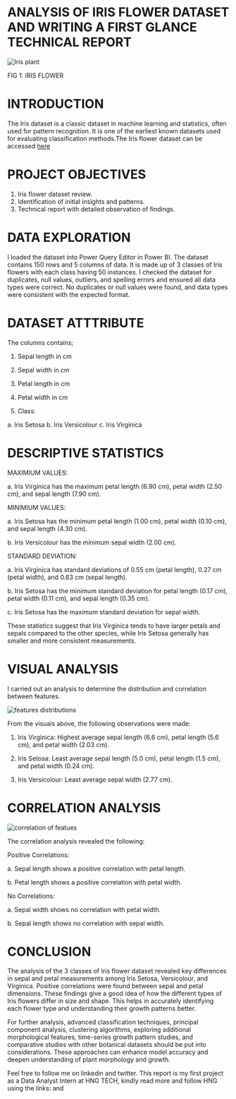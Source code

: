 # ANALYSIS OF IRIS FLOWER DATASET AND WRITING A FIRST GLANCE TECHNICAL REPORT

![Iris plant](https://github.com/Chisom0089/Iris-flower/assets/138637505/3ce4626c-cdca-48a3-bb9f-77fd099ce664)

FIG 1: IRIS FLOWER

# INTRODUCTION
The Iris dataset is a classic dataset in machine learning and statistics, often used for pattern recognition. It is one of the earliest known datasets used for evaluating classification methods.The Iris flower dataset can be accessed [here](https://archive.ics.uci.edu/dataset/53/iris)


# PROJECT OBJECTIVES
1. Iris flower dataset review.
2. Identification of initial insights and patterns.
3. Technical report with detailed observation of findings.


# DATA EXPLORATION
I loaded the dataset into Power Query Editor in Power BI. The dataset contains 150 rows and 5 columns of data. It is made up of 3 classes of Iris flowers with each class having 50 instances. I checked the dataset for duplicates, null values, outliers, and spelling errors and ensured all data types were correct. No duplicates or null values were found, and data types were consistent with the expected format.


# DATASET ATTTRIBUTE
The columns contains;
1. Sepal length in cm
   
2. Sepal width in cm
   
3. Petal length in cm
   
4. Petal width in cm
   
5. Class:
   
a. Iris Setosa
b. Iris Versicolour
c. Iris Virginica

# DESCRIPTIVE STATISTICS
MAXIMIUM VALUES:

a. Iris Virginica has the maximum petal length (6.90 cm), petal width (2.50 cm), and sepal length (7.90 cm).

MINIMIUM VALUES:

a. Iris Setosa has the minimum petal length (1.00 cm), petal width (0.10 cm), and sepal length (4.30 cm).

b. Iris Versicolour has the minimum sepal width (2.00 cm).

STANDARD DEVIATION:

a. Iris Virginica has standard deviations of 0.55 cm (petal length), 0.27 cm (petal width), and 0.63 cm (sepal length).

b. Iris Setosa has the minimum standard deviation for petal length (0.17 cm), petal width (0.11 cm), and sepal length (0.35 cm).

c. Iris Setosa has the maximum standard deviation for sepal width.

These statistics suggest that Iris Virginica tends to have larger petals and sepals compared to the other species, while Iris Setosa generally has smaller and more consistent measurements.


# VISUAL ANALYSIS
I carried out an analysis to determine the distribution and correlation between features.

![features distributions](https://github.com/Chisom0089/Iris-flower/assets/138637505/c573aa19-03ca-467c-be2c-b58b900c24d0)

From the visuals above, the following observations were made:

1. Iris Virginica: Highest average sepal length (6.6 cm), petal length (5.6 cm), and petal width (2.03 cm).

2. Iris Setosa: Least average sepal length (5.0 cm), petal length (1.5 cm), and petal width (0.24 cm).

3. Iris Versicolour: Least average sepal width (2.77 cm).

# CORRELATION ANALYSIS

![correlation of featues](https://github.com/Chisom0089/Iris-flower/assets/138637505/a5e4c7b8-7996-4925-9980-7bc5fddb33b8)

The correlation analysis revealed the following:

Positive Correlations:

a. Sepal length shows a positive correlation with petal length.

b. Petal length shows a positive correlation with petal width.

No Correlations:

a. Sepal width shows no correlation with petal width.

b. Sepal length shows no correlation with sepal width.

# CONCLUSION
The analysis of the 3 classes of Iris flower dataset revealed key differences in sepal and petal measurements among Iris Setosa, Versicolour, and Virginica. Positive correlations were found between sepal and petal dimensions. These findings give a good idea of how the different types of Iris flowers differ in size and shape. This helps in accurately identifying each flower type and understanding their growth patterns better.

For further analysis, advanced classification techniques, principal component analysis, clustering algorithms, exploring additional morphological features, time-series growth pattern studies, and comparative studies with other botanical datasets should be put into considerations. These approaches can enhance model accuracy and deepen understanding of plant morphology and growth.

Feel free to follow me on linkedin[](https://www.linkedin.com/in/chisomibemere/) and twitter[](https://x.com/IbemereJulia). This report is my first project as a Data Analyst Intern at HNG TECH, kindly read more and follow HNG using the links: [](https://hng.tech/internship) and [](https://hng.tech/hire)
